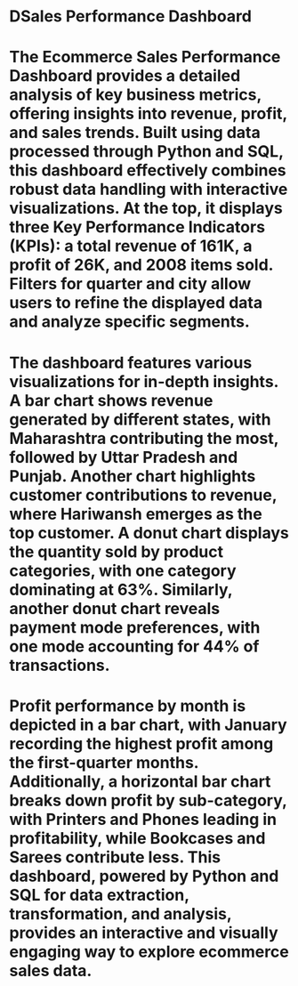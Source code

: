 # DSales Performance Dashboard
# The Ecommerce Sales Performance Dashboard provides a detailed analysis of key business metrics, offering insights into revenue, profit, and sales trends. Built using data processed through Python and SQL, this dashboard effectively combines robust data handling with interactive visualizations. At the top, it displays three Key Performance Indicators (KPIs): a total revenue of 161K, a profit of 26K, and 2008 items sold. Filters for quarter and city allow users to refine the displayed data and analyze specific segments.
# The dashboard features various visualizations for in-depth insights. A bar chart shows revenue generated by different states, with Maharashtra contributing the most, followed by Uttar Pradesh and Punjab. Another chart highlights customer contributions to revenue, where Hariwansh emerges as the top customer. A donut chart displays the quantity sold by product categories, with one category dominating at 63%. Similarly, another donut chart reveals payment mode preferences, with one mode accounting for 44% of transactions.
# Profit performance by month is depicted in a bar chart, with January recording the highest profit among the first-quarter months. Additionally, a horizontal bar chart breaks down profit by sub-category, with Printers and Phones leading in profitability, while Bookcases and Sarees contribute less. This dashboard, powered by Python and SQL for data extraction, transformation, and analysis, provides an interactive and visually engaging way to explore ecommerce sales data.

